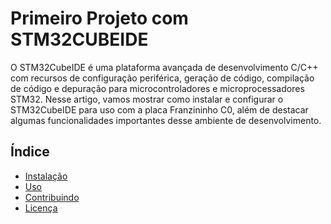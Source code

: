 # Primeiro Projeto com STM32CUBEIDE

O STM32CubeIDE é uma plataforma avançada de desenvolvimento C/C++ com recursos de configuração periférica, geração de código, compilação de código e depuração para microcontroladores e microprocessadores STM32. Nesse artigo, vamos mostrar como instalar e configurar o STM32CubeIDE para uso com a placa Franzininho C0, além de destacar algumas funcionalidades importantes desse ambiente de desenvolvimento.

## Índice

- [Instalação](#https://www.st.com/en/development-tools/stm32cubeide.html)
- [Uso](#uso)
- [Contribuindo](#contribuindo)
- [Licença](#licença)


